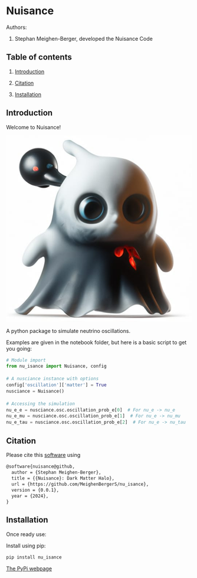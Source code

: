 # Nuisance

Authors:

1. Stephan Meighen-Berger, developed the Nuisance Code

## Table of contents

1. [Introduction](#introduction)

2. [Citation](#citation)

3. [Installation](#installation)

## Introduction <a name="introduction"></a>

Welcome to Nuisance!

![WeirdLogo](./images/weird_logo.jpg)

A python package to simulate neutrino oscillations.

Examples are given in the notebook folder, but here is a basic script to get
you going:

```python
# Module import
from nu_isance import Nuisance, config

# A nusciance instance with options
config['oscillation']['matter'] = True
nusciance = Nuisance()

# Accessing the simulation
nu_e_e = nusciance.osc.oscillation_prob_e[0]  # For nu_e -> nu_e
nu_e_mu = nusciance.osc.oscillation_prob_e[1]  # For nu_e -> nu_mu
nu_e_tau = nusciance.osc.oscillation_prob_e[2]  # For nu_e -> nu_tau
```


## Citation <a name="citation"></a>

Please cite this [software](https://github.com/MeighenBergerS/nu_isance) using
```
@software{nuisance@github,
  author = {Stephan Meighen-Berger},
  title = {{Nuisance}: Dark Matter Halo},
  url = {https://github.com/MeighenBergerS/nu_isance},
  version = {0.0.1},
  year = {2024},
}
```

## Installation <a name="installation"></a>
Once ready use:

Install using pip:
```python
pip install nu_isance
```
[The PyPi webpage](https://pypi.org/project/nu_isance/)